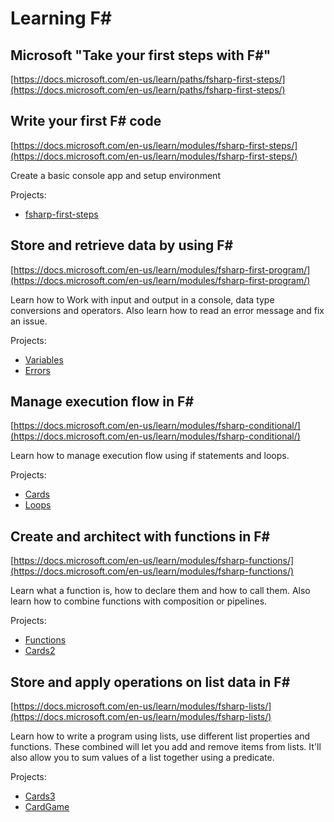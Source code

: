 ﻿Learning F#
======

Microsoft "Take your first steps with F#"
------
[https://docs.microsoft.com/en-us/learn/paths/fsharp-first-steps/](https://docs.microsoft.com/en-us/learn/paths/fsharp-first-steps/)

Write your first F# code
------
[https://docs.microsoft.com/en-us/learn/modules/fsharp-first-steps/](https://docs.microsoft.com/en-us/learn/modules/fsharp-first-steps/)

Create a basic console app and setup environment

Projects:
- [fsharp-first-steps](/src/fsharp-first-steps)


Store and retrieve data by using F#
------
[https://docs.microsoft.com/en-us/learn/modules/fsharp-first-program/](https://docs.microsoft.com/en-us/learn/modules/fsharp-first-program/)

Learn how to Work with input and output in a console, data type conversions and operators.
Also learn how to read an error message and fix an issue.

Projects:
- [Variables](/src/Variables)
- [Errors](/src/Errors)

Manage execution flow in F#
------
[https://docs.microsoft.com/en-us/learn/modules/fsharp-conditional/](https://docs.microsoft.com/en-us/learn/modules/fsharp-conditional/)

Learn how to manage execution flow using if statements and loops.

Projects:
- [Cards](/src/Cards)
- [Loops](/src/Loops)

Create and architect with functions in F#
------
[https://docs.microsoft.com/en-us/learn/modules/fsharp-functions/](https://docs.microsoft.com/en-us/learn/modules/fsharp-functions/)

Learn what a function is, how to declare them and how to call them.
Also learn how to combine functions with composition or pipelines.

Projects:
- [Functions](/src/Functions)
- [Cards2](/src/Cards2)

Store and apply operations on list data in F#
------
[https://docs.microsoft.com/en-us/learn/modules/fsharp-lists/](https://docs.microsoft.com/en-us/learn/modules/fsharp-lists/)

Learn how to write a program using lists, use different list properties and functions.
These combined will let you add and remove items from lists.
It'll also allow you to sum values of a list together using a predicate.

Projects:
- [Cards3](src/Cards3)
- [CardGame](src/CardGame)
